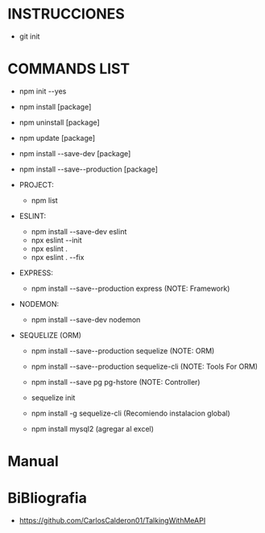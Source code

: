 
# INSTRUCCIONES

- git init

# COMMANDS LIST

- npm init --yes
- npm install [package]
- npm uninstall [package]
- npm update [package]
- npm install --save-dev [package]
- npm install --save--production [package]

- PROJECT:
    - npm list

- ESLINT:
    - npm install --save-dev eslint
    - npx eslint --init
    - npx eslint .
    - npx eslint . --fix

- EXPRESS:
    - npm install --save--production express (NOTE: Framework)

- NODEMON:
    - npm install --save-dev nodemon

- SEQUELIZE (ORM)
    - npm install --save--production sequelize (NOTE: ORM)
    - npm install --save--production sequelize-cli (NOTE: Tools For ORM)
    - npm install --save pg pg-hstore (NOTE: Controller)
    - sequelize init

    - npm install -g sequelize-cli (Recomiendo instalacion global)
    - npm install mysql2 (agregar al excel)

# Manual



# BiBliografia

- https://github.com/CarlosCalderon01/TalkingWithMeAPI



